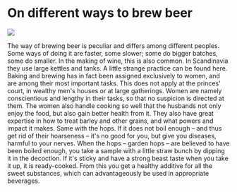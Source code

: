 # On different ways to brew beer

![](chapter-28.svg)

The way of brewing beer is peculiar and differs among different peoples. Some ways of doing it are faster, some slower; some do bigger batches, some do smaller. In the making of wine, this is also common. In Scandinavia they use large kettles and tanks. A little strange practice can be found here. Baking and brewing has in fact been assigned exclusively to women, and are among their most important tasks. This does not apply at the princes' court, in wealthy men's houses or at large gatherings. Women are namely conscientious and lengthy in their tasks, so that no suspicion is directed at them. The women also handle cooking so well that the husbands not only enjoy the food, but also gain better health from it. They also have great expertise in how to treat barley and other grains, and what powers and impact it makes. Same with the hops. If it does not boil enough – and thus get rid of their hoarseness – it's no good for you, but give you diseases, harmful to your nerves. When the hops – garden hops – are believed to have been boiled enough, you take a sample with a little straw bunch by dipping it in the decoction. If it's sticky and have a strong beast taste when you take it up, it is ready-cooked. From this you get a healthy additive for all the sweet substances, which can advantageously be used in appropriate beverages.